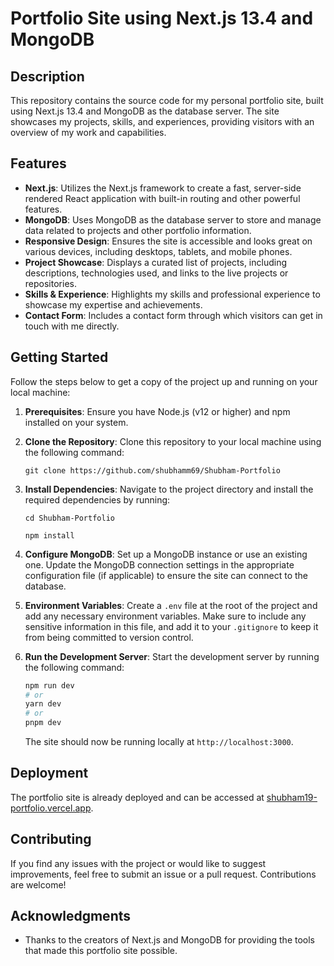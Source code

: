 # Portfolio Site using Next.js 13.4 and MongoDB

## Description

This repository contains the source code for my personal portfolio site, built using Next.js 13.4 and MongoDB as the database server. The site showcases my projects, skills, and experiences, providing visitors with an overview of my work and capabilities.

## Features

- **Next.js**: Utilizes the Next.js framework to create a fast, server-side rendered React application with built-in routing and other powerful features.
- **MongoDB**: Uses MongoDB as the database server to store and manage data related to projects and other portfolio information.
- **Responsive Design**: Ensures the site is accessible and looks great on various devices, including desktops, tablets, and mobile phones.
- **Project Showcase**: Displays a curated list of projects, including descriptions, technologies used, and links to the live projects or repositories.
- **Skills & Experience**: Highlights my skills and professional experience to showcase my expertise and achievements.
- **Contact Form**: Includes a contact form through which visitors can get in touch with me directly.

## Getting Started

Follow the steps below to get a copy of the project up and running on your local machine:

1. **Prerequisites**: Ensure you have Node.js (v12 or higher) and npm installed on your system.

2. **Clone the Repository**: Clone this repository to your local machine using the following command:

    ```
    git clone https://github.com/shubhamm69/Shubham-Portfolio
    ```

3. **Install Dependencies**: Navigate to the project directory and install the required dependencies by running:

    ```
    cd Shubham-Portfolio
    ```
    ```
    npm install
    ```

4. **Configure MongoDB**: Set up a MongoDB instance or use an existing one. Update the MongoDB connection settings in the appropriate configuration file (if applicable) to ensure the site can connect to the database.

5. **Environment Variables**: Create a `.env` file at the root of the project and add any necessary environment variables. Make sure to include any sensitive information in this file, and add it to your `.gitignore` to keep it from being committed to version control.

6. **Run the Development Server**: Start the development server by running the following command:

    ```bash
    npm run dev
    # or
    yarn dev
    # or
    pnpm dev
    ```

   The site should now be running locally at `http://localhost:3000`.

## Deployment

The portfolio site is already deployed and can be accessed at [shubham19-portfolio.vercel.app](https://shubham19-portfolio.vercel.app).

## Contributing

If you find any issues with the project or would like to suggest improvements, feel free to submit an issue or a pull request. Contributions are welcome!

## Acknowledgments

- Thanks to the creators of Next.js and MongoDB for providing the tools that made this portfolio site possible.
